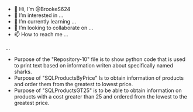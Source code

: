 - 👋 Hi, I’m @BrookeS624
- 👀 I’m interested in ...
- 🌱 I’m currently learning ...
- 💞️ I’m looking to collaborate on ...
- 📫 How to reach me ...

<!---
BrookeS624/BrookeS624 is a ✨ special ✨ repository because its `README.md` (this file) appears on your GitHub profile.
You can click the Preview link to take a look at your changes.
--->

...

 - Purpose of the "Repository-10" file is to show python code that is used to print text based on information writen about specifically named sharks.
 - Purpose of "SQLProductsByPrice" Is to obtain information of products and order them from the greatest to lowest price.
 - Purpose of "SQLProductsGT25" is to be able to obtain information on products with a cost greater than 25 and ordered from the lowest to the greatest price.
